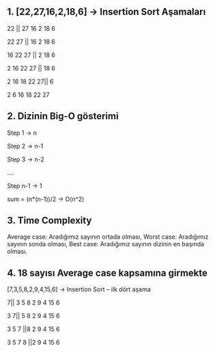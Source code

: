 ## 1. [22,27,16,2,18,6] -> Insertion Sort Aşamaları

22  ||  27	16	2	18	6

22	27 	|| 16	2	18	6

16	22	27 	|| 2	18	6

2	16	22	27 	|| 18	6

2	16	18	22	27|| 	 6

2	6	16	18	22	27

## 2. Dizinin Big-O gösterimi

Step 1 -> n

Step 2 -> n-1

Step 3 -> n-2

....

Step n-1 -> 1


sum = (n*(n-1))/2 -> O(n^2)


## 3. Time Complexity
Average case: Aradığımız sayının ortada olması,
Worst case: Aradığımız sayının sonda olması, 
Best case: Aradığımız sayının dizinin en başında olması.


## 4. 18 sayısı Average case kapsamına girmekte

[7,3,5,8,2,9,4,15,6] -> Insertion Sort – ilk dört aşama

7||	3	5	8	2	9	4	15	6

3	7||	5	8	2	9	4	15	6

3	5	7	||8	2	9	4	15	6

3	5	7	8	||2	9	4	15	6


